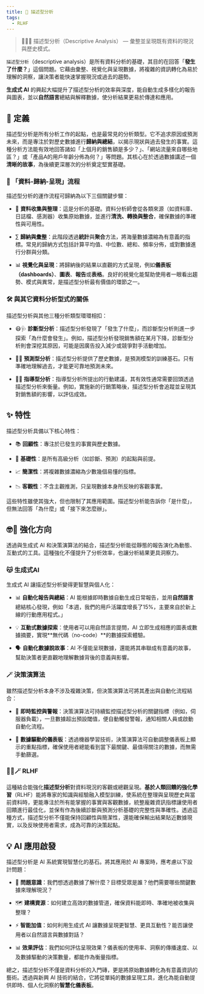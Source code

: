 ```yaml
---
title: 🔵 描述型分析
tags:
  - RLHF
---
```

> 🔵🤓📘 描述型分析（Descriptive Analysis） — 彙整並呈現既有資料的現況與歷史模式。 

`描述型分析`（descriptive analysis）是所有資料分析的基礎，其目的在回答「**發生了什麼？**」這個問題。它藉由彙整、視覺化與呈現數據，將複雜的資訊轉化為易於理解的洞察，讓決策者能快速掌握現況或過去的趨勢。

**生成式 AI** 的興起大幅提升了描述型分析的效率與深度，能自動生成多樣化的報告與圖表，並以**自然語言**總結與解釋數據，使分析結果更易於傳達和應用。

## 🔵 定義

描述型分析是所有分析工作的起點，也是最常見的分析類型。它不追求原因或預測未來，而是專注於對歷史數據進行**歸納與總結**，以揭示現狀與過去發生的事實。這種分析方法能有效地回答諸如「上個月的銷售額是多少？」、「網站流量來自哪些地區？」或「產品A的用戶年齡分佈為何？」等問題。其核心在於透過數據講述一個**清晰的故事**，為後續更深層次的分析奠定堅實基礎。

### 🔁 「資料-歸納-呈現」流程

描述型分析的運作流程可歸納為以下三個關鍵步驟：

- 💾 **資料收集與整理**：這是分析的基礎。資料分析師會從各類來源（如資料庫、日誌檔、感測器）收集原始數據，並進行**清洗、轉換與整合**，確保數據的準確性與可用性。
    
- ∑ **歸納與彙整**：此階段透過**統計**與**聚合**方法，將海量數據濃縮為有意義的指標。常見的歸納方式包括計算平均值、中位數、總和、頻率分佈，或對數據進行分群與分類。
    
- 📊 **視覺化與呈現**：將歸納後的結果以直觀的方式呈現，例如**儀表板（dashboards）**、**圖表**、**報告**或**表格**。良好的視覺化能幫助使用者一眼看出趨勢、模式與異常，是描述型分析最有價值的環節之一。

### 🛠 與其它資料分析型式的關係

描述型分析與其他三種分析類型環環相扣：

- 😷🩺 **診斷型分析**：描述型分析發現了「發生了什麼」，而診斷型分析則進一步探索「為什麼會發生」。例如，描述型分析發現銷售額在某月下降，診斷型分析則會深挖其原因，可能是因廣告投入減少或競爭對手活動增加。
    
- 🤠🔮 **預測型分析**：描述型分析提供了歷史數據，是預測模型的訓練基石。只有準確地理解過去，才能更可靠地預測未來。
    
- 🧐🧭 **指導型分析**：指導型分析所提出的行動建議，其有效性通常需要回頭透過描述型分析來衡量。例如，實施新的行銷策略後，描述型分析會追蹤並呈現其對銷售額的影響，以評估成效。

## ✨ 特性

描述型分析具備以下核心特性：

- 📚 **回顧性**：專注於已發生的事實與歷史數據。
    
- 🎯 **基礎性**：是所有高級分析（如診斷、預測）的起點與前提。
    
- 📈 **簡潔性**：將複雜數據濃縮為少數幾個易懂的指標。
    
- 📉 **客觀性**：不含主觀推測，只呈現數據本身所反映的客觀事實。
    

這些特性雖使其強大，但也限制了其應用範圍。描述型分析能告訴你「是什麼」，但無法回答「為什麼」或「接下來怎麼辦」。

## 🤓📘 強化方向

透過與生成式 AI 和決策演算法的結合，描述型分析能從靜態的報告演化為動態、互動式的工具。這種強化不僅提升了分析效率，也讓分析結果更具洞察力。

### 😽 生成式AI

生成式 AI 讓描述型分析變得更智慧與個人化：

- 📊 **自動化報告與總結**：AI 能根據即時數據自動生成日常報告，並用**自然語言**總結核心發現，例如「本週，我們的用戶活躍度增長了15%，主要來自於新上線的行動應用程式。」
    
- 💡 **互動式數據探索**：使用者可以用自然語言提問，AI 立即生成相應的圖表或數據摘要，實現**無代碼（no-code）**的數據探索體驗。
    
- 🗣️ **自動化數據說故事**：AI 不僅能呈現數據，還能將其串聯成有意義的故事，幫助決策者更直觀地理解數據背後的意義與影響。

### 🪄 決策演算法

雖然描述型分析本身不涉及複雜決策，但決策演算法可將其產出與自動化流程結合：

- 🚨 **即時監控與警報**：決策演算法可持續監控描述型分析的關鍵指標（例如，伺服器負載），一旦數據超出預設閾值，便自動觸發警報，通知相關人員或啟動自動化流程。
    
- 🤖 **數據驅動的儀表板**：透過機器學習技術，決策演算法可自動調整儀表板上顯示的重點指標，確保使用者總能看到當下最關鍵、最值得關注的數據，而無需手動篩選。

### 🔁😽🪄 RLHF

這種結合能強化**描述型分析**對資料現況的客觀或總觀呈現。**基於人類回饋的強化學習**（RLHF）能將專家的知識與經驗融入模型訓練，使系統在整理與呈現歷史與當前資料時，更能專注於所有能掌握的事實與客觀數據，統整龐雜資訊指標讓使用者回饋進行最佳化，並保有作為後續診斷與預測分析基礎的完整性與準確性。透過這種方式，描述型分析不僅能保持回顧性與簡潔性，還能確保輸出結果貼近數據現實，以及反映使用者需求，成為可靠的決策起點。

## 💡 AI 應用啟發

描述型分析是 AI 系統實現智慧化的基石。將其應用於 AI 專案時，應考慮以下設計問題：

- 🎯 **問題意識**：我們想透過數據了解什麼？目標受眾是誰？他們需要哪些關鍵數據來理解現況？
    
- 🗺️ **建構資源**：如何建立高效的數據管道，確保資料能即時、準確地被收集與整理？
    
- ⚡ **智能加值**：如何利用生成式 AI 讓數據呈現更智慧、更具互動性？能否讓使用者以自然語言與數據對話？
    
- 📊 **效果評估**：我們如何評估呈現效果？儀表板的使用率、洞察的傳播速度、以及數據驅動的決策數量，都能作為衡量指標。
    

總之，描述型分析不僅是資料分析的入門磚，更是將原始數據轉化為有意義資訊的藝術。透過與新興 AI 技術的結合，它將從單純的數據呈現工具，進化為能自動提供即時、個人化洞察的**智慧化儀表板**。